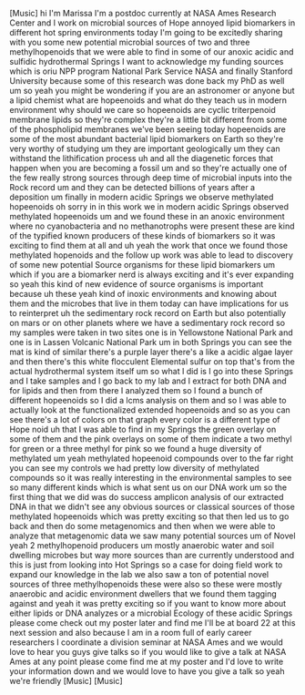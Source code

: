 [Music] hi I'm Marissa I'm a postdoc currently at NASA Ames Research Center and I work on microbial sources of Hope annoyed lipid biomarkers in different hot spring environments today I'm going to be excitedly sharing with you some new potential microbial sources of two and three methylhopenoids that we were able to find in some of our anoxic acidic and sulfidic hydrothermal Springs I want to acknowledge my funding sources which is oriu NPP program National Park Service NASA and finally Stanford University because some of this research was done back my PhD as well um so yeah you might be wondering if you are an astronomer or anyone but a lipid chemist what are hopeenoids and what do they teach us in modern environment why should we care so hopeenoids are cyclic triterpenoid membrane lipids so they're complex they're a little bit different from some of the phospholipid membranes we've been seeing today hopeenoids are some of the most abundant bacterial lipid biomarkers on Earth so they're very worthy of studying um they are important geologically um they can withstand the lithification process uh and all the diagenetic forces that happen when you are becoming a fossil um and so they're actually one of the few really strong sources through deep time of microbial inputs into the Rock record um and they can be detected billions of years after a deposition um finally in modern acidic Springs we observe methylated hopeenoids oh sorry in in this work we in modern acidic Springs observed methylated hopeenoids um and we found these in an anoxic environment where no cyanobacteria and no methanotrophs were present these are kind of the typified known producers of these kinds of biomarkers so it was exciting to find them at all and uh yeah the work that once we found those methylated hopenoids and the follow up work was able to lead to discovery of some new potential Source organisms for these lipid biomarkers um which if you are a biomarker nerd is always exciting and it's ever expanding so yeah this kind of new evidence of source organisms is important because uh these yeah kind of inoxic environments and knowing about them and the microbes that live in them today can have implications for us to reinterpret uh the sedimentary rock record on Earth but also potentially on mars or on other planets where we have a sedimentary rock record so my samples were taken in two sites one is in Yellowstone National Park and one is in Lassen Volcanic National Park um in both Springs you can see the mat is kind of similar there's a purple layer there's a like a acidic algae layer and then there's this white flocculent Elemental sulfur on top that's from the actual hydrothermal system itself um so what I did is I go into these Springs and I take samples and I go back to my lab and I extract for both DNA and for lipids and then from there I analyzed them so I found a bunch of different hopeenoids so I did a lcms analysis on them and so I was able to actually look at the functionalized extended hopeenoids and so as you can see there's a lot of colors on that graph every color is a different type of Hope noid uh that I was able to find in my Springs the green overlay on some of them and the pink overlays on some of them indicate a two methyl for green or a three methyl for pink so we found a huge diversity of methylated um yeah methylated hopeenoid compounds over to the far right you can see my controls we had pretty low diversity of methylated compounds so it was really interesting in the environmental samples to see so many different kinds which is what sent us on our DNA work um so the first thing that we did was do success amplicon analysis of our extracted DNA in that we didn't see any obvious sources or classical sources of those methylated hopeenoids which was pretty exciting so that then led us to go back and then do some metagenomics and then when we were able to analyze that metagenomic data we saw many potential sources um of Novel yeah 2 methylhopenoid producers um mostly anaerobic water and soil dwelling microbes but way more sources than are currently understood and this is just from looking into Hot Springs so a case for doing field work to expand our knowledge in the lab we also saw a ton of potential novel sources of three methylhopenoids these were also so these were mostly anaerobic and acidic environment dwellers that we found them tagging against and yeah it was pretty exciting so if you want to know more about either lipids or DNA analyzes or a microbial Ecology of these acidic Springs please come check out my poster later and find me I'll be at board 22 at this next session and also because I am in a room full of early career researchers I coordinate a division seminar at NASA Ames and we would love to hear you guys give talks so if you would like to give a talk at NASA Ames at any point please come find me at my poster and I'd love to write your information down and we would love to have you give a talk so yeah we're friendly [Music] [Music]